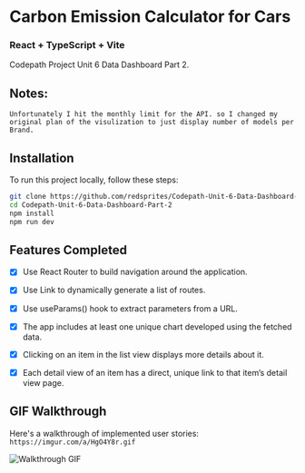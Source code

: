 # Carbon Emission Calculator for Cars

### React + TypeScript + Vite

Codepath Project Unit 6 Data Dashboard Part 2.

## Notes:
    Unfortunately I hit the monthly limit for the API. so I changed my original plan of the visulization to just display number of models per Brand.
## Installation 
To run this project locally, follow these steps:
``` bash 
git clone https://github.com/redsprites/Codepath-Unit-6-Data-Dashboard-Part-2
cd Codepath-Unit-6-Data-Dashboard-Part-2
npm install
npm run dev
```

## Features Completed

- [x] Use React Router to build navigation around the application.
- [x] Use Link to dynamically generate a list of routes.
- [x] Use useParams() hook to extract parameters from a URL.
- [x] The app includes at least one unique chart developed using the fetched data.
- [x] Clicking on an item in the list view displays more details about it.
- [x] Each detail view of an item has a direct, unique link to that item’s detail view page.


## GIF Walkthrough
Here's a walkthrough of implemented user stories:
`https://imgur.com/a/HgO4Y8r.gif`

 ![Walkthrough GIF](https://imgur.com/a/HgO4Y8r.gif)